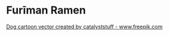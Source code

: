 # Furīman Ramen

<a href="https://www.freepik.com/vectors/dog-cartoon">Dog cartoon vector created by catalyststuff - www.freepik.com</a>
